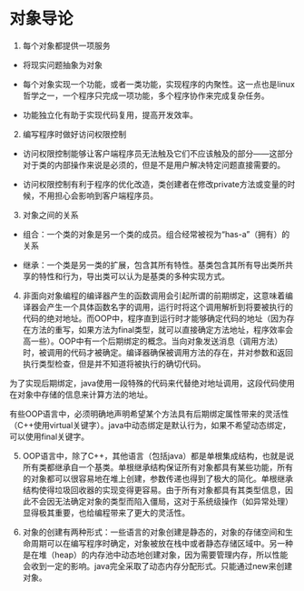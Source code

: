 # 对象导论

1. 每个对象都提供一项服务

  - 将现实问题抽象为对象

  - 每个对象实现一个功能，或者一类功能，实现程序的内聚性。这一点也是linux哲学之一，一个程序只完成一项功能，多个程序协作来完成复杂任务。

  - 功能独立化有助于实现代码复用，提高开发效率。

2. 编写程序时做好访问权限控制

  - 访问权限控制能够让客户端程序员无法触及它们不应该触及的部分——这部分对于类的内部操作来说是必须的，但是不是用户解决特定问题直接需要的。

  - 访问权限控制有利于程序的优化改造，类创建者在修改private方法或变量的时候，不用担心会影响到客户端程序员。

3. 对象之间的关系

  - 组合：一个类的对象是另一个类的成员。组合经常被视为“has-a”（拥有）的关系

  - 继承：一个类是另一类的扩展，包含其所有特性。基类包含其所有导出类所共享的特性和行为，导出类可以认为是基类的多种实现方式。

4. 非面向对象编程的编译器产生的函数调用会引起所谓的前期绑定，这意味着编译器会产生一个具体函数名字的调用，运行时将这个调用解析到将要被执行的代码的绝对地址。而OOP中，程序直到运行时才能够确定代码的地址（因为存在方法的重写，如果方法为final类型，就可以直接确定方法地址，程序效率会高一些）。OOP中有一个后期绑定的概念。当向对象发送消息（调用方法）时，被调用的代码才被确定。编译器确保被调用方法的存在，并对参数和返回执行类型检查，但是并不知道将被执行的确切代码。

为了实现后期绑定，java使用一段特殊的代码来代替绝对地址调用，这段代码使用在对象中存储的信息来计算方法的地址。

有些OOP语言中，必须明确地声明希望某个方法具有后期绑定属性带来的灵活性（C++使用virtual关键字）。java中动态绑定是默认行为，如果不希望动态绑定，可以使用final关键字。

5. OOP语言中，除了C++，其他语言（包括java）都是单根集成结构，也就是说所有类都继承自一个基类。单根继承结构保证所有对象都具有某些功能，所有的对象都可以很容易地在堆上创建，参数传递也得到了极大的简化。单根继承结构使得垃圾回收器的实现变得更容易。由于所有对象都具有其类型信息，因此不会因无法确定对象的类型而陷入僵局，这对于系统级操作（如异常处理）显得极其重要，也给编程带来了更大的灵活性。

6. 对象的创建有两种形式：一些语言的对象创建是静态的，对象的存储空间和生命周期可以在编写程序时确定，对象被放在栈中或者静态存储区域中。另一种是在堆（heap）的内存池中动态地创建对象，因为需要管理内存，所以性能会收到一定的影响。java完全采取了动态内存分配形式。只能通过new来创建对象。
